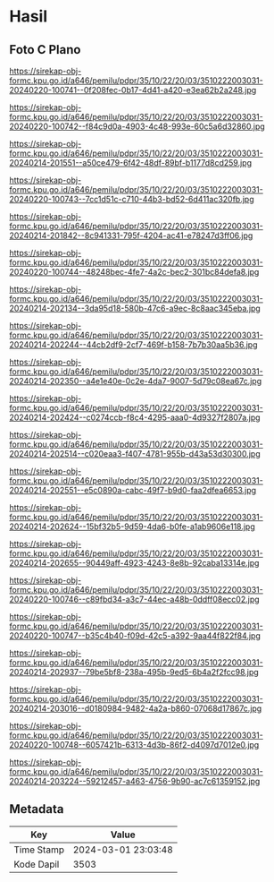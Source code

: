 # Hasil

## Foto C Plano

https://sirekap-obj-formc.kpu.go.id/a646/pemilu/pdpr/35/10/22/20/03/3510222003031-20240220-100741--0f208fec-0b17-4d41-a420-e3ea62b2a248.jpg

https://sirekap-obj-formc.kpu.go.id/a646/pemilu/pdpr/35/10/22/20/03/3510222003031-20240220-100742--f84c9d0a-4903-4c48-993e-60c5a6d32860.jpg

https://sirekap-obj-formc.kpu.go.id/a646/pemilu/pdpr/35/10/22/20/03/3510222003031-20240214-201551--a50ce479-6f42-48df-89bf-b1177d8cd259.jpg

https://sirekap-obj-formc.kpu.go.id/a646/pemilu/pdpr/35/10/22/20/03/3510222003031-20240220-100743--7cc1d51c-c710-44b3-bd52-6d411ac320fb.jpg

https://sirekap-obj-formc.kpu.go.id/a646/pemilu/pdpr/35/10/22/20/03/3510222003031-20240214-201842--8c941331-795f-4204-ac41-e78247d3ff06.jpg

https://sirekap-obj-formc.kpu.go.id/a646/pemilu/pdpr/35/10/22/20/03/3510222003031-20240220-100744--48248bec-4fe7-4a2c-bec2-301bc84defa8.jpg

https://sirekap-obj-formc.kpu.go.id/a646/pemilu/pdpr/35/10/22/20/03/3510222003031-20240214-202134--3da95d18-580b-47c6-a9ec-8c8aac345eba.jpg

https://sirekap-obj-formc.kpu.go.id/a646/pemilu/pdpr/35/10/22/20/03/3510222003031-20240214-202244--44cb2df9-2cf7-469f-b158-7b7b30aa5b36.jpg

https://sirekap-obj-formc.kpu.go.id/a646/pemilu/pdpr/35/10/22/20/03/3510222003031-20240214-202350--a4e1e40e-0c2e-4da7-9007-5d79c08ea67c.jpg

https://sirekap-obj-formc.kpu.go.id/a646/pemilu/pdpr/35/10/22/20/03/3510222003031-20240214-202424--c0274ccb-f8c4-4295-aaa0-4d9327f2807a.jpg

https://sirekap-obj-formc.kpu.go.id/a646/pemilu/pdpr/35/10/22/20/03/3510222003031-20240214-202514--c020eaa3-f407-4781-955b-d43a53d30300.jpg

https://sirekap-obj-formc.kpu.go.id/a646/pemilu/pdpr/35/10/22/20/03/3510222003031-20240214-202551--e5c0890a-cabc-49f7-b9d0-faa2dfea6653.jpg

https://sirekap-obj-formc.kpu.go.id/a646/pemilu/pdpr/35/10/22/20/03/3510222003031-20240214-202624--15bf32b5-9d59-4da6-b0fe-a1ab9606e118.jpg

https://sirekap-obj-formc.kpu.go.id/a646/pemilu/pdpr/35/10/22/20/03/3510222003031-20240214-202655--90449aff-4923-4243-8e8b-92caba13314e.jpg

https://sirekap-obj-formc.kpu.go.id/a646/pemilu/pdpr/35/10/22/20/03/3510222003031-20240220-100746--c89fbd34-a3c7-44ec-a48b-0ddff08ecc02.jpg

https://sirekap-obj-formc.kpu.go.id/a646/pemilu/pdpr/35/10/22/20/03/3510222003031-20240220-100747--b35c4b40-f09d-42c5-a392-9aa44f822f84.jpg

https://sirekap-obj-formc.kpu.go.id/a646/pemilu/pdpr/35/10/22/20/03/3510222003031-20240214-202937--79be5bf8-238a-495b-9ed5-6b4a2f2fcc98.jpg

https://sirekap-obj-formc.kpu.go.id/a646/pemilu/pdpr/35/10/22/20/03/3510222003031-20240214-203016--d0180984-9482-4a2a-b860-07068d17867c.jpg

https://sirekap-obj-formc.kpu.go.id/a646/pemilu/pdpr/35/10/22/20/03/3510222003031-20240220-100748--6057421b-6313-4d3b-86f2-d4097d7012e0.jpg

https://sirekap-obj-formc.kpu.go.id/a646/pemilu/pdpr/35/10/22/20/03/3510222003031-20240214-203224--59212457-a463-4756-9b90-ac7c61359152.jpg


## Metadata

| Key        | Value               |
| ---------- | ------------------- |
| Time Stamp | 2024-03-01 23:03:48 |
| Kode Dapil | 3503                |



